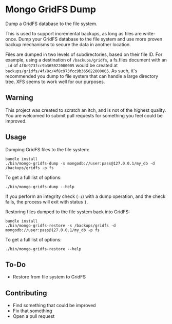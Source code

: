 Mongo GridFS Dump
=================
Dump a GridFS database to the file system.

This is used to support incremental backups, as long as files are write-once.
Dump your GridFS database to the file system and use more proven backup
mechanisms to secure the data in another location.

Files are dumped in two levels of subdirectories, based on their file ID.
For example, using a destination of `/backups/gridfs`, a fs.files document
with an `_id` of `4f8c973fcc9b365022000005` would be created at
`backups/gridfs/4f/8c/4f8c973fcc9b365022000005`. As such, it's recommended
you dump to file system that can handle a large directory tree. XFS seems
to work well for our purposes.

Warning
-------
This project was created to scratch an itch, and is not of the highest quality.
You are welcomed to submit pull requests for something you feel could be
improved.

Usage
-----
Dumping GridFS files to the file system:

    bundle install
    ./bin/mongo-gridfs-dump -s mongodb://user:pass@127.0.0.1/my_db -d /backups/gridfs -p fs

To get a full list of options:

    ./bin/mongo-gridfs-dump --help

If you perform an integrity check (`-i`) with a dump operation, and the check
fails, the process will exit with status `1`.

Restoring files dumped to the file system back into GridFS:

    bundle install
    ./bin/mongo-gridfs-restore -s /backups/gridfs -d mongodb://user:pass@127.0.0.1/my_db -p fs

To get a full list of options:

    ./bin/mongo-gridfs-restore --help

To-Do
-----
* Restore from file system to GridFS

Contributing
------------
* Find something that could be improved
* Fix that something
* Open a pull request
